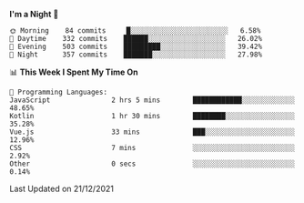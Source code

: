 <!--START_SECTION:waka-->
**I'm a Night 🦉** 

```text
🌞 Morning    84 commits     █░░░░░░░░░░░░░░░░░░░░░░░░   6.58% 
🌆 Daytime    332 commits    ██████░░░░░░░░░░░░░░░░░░░   26.02% 
🌃 Evening    503 commits    █████████░░░░░░░░░░░░░░░░   39.42% 
🌙 Night      357 commits    ███████░░░░░░░░░░░░░░░░░░   27.98%

```


📊 **This Week I Spent My Time On** 

```text
💬 Programming Languages: 
JavaScript               2 hrs 5 mins        ████████████░░░░░░░░░░░░░   48.65% 
Kotlin                   1 hr 30 mins        ████████░░░░░░░░░░░░░░░░░   35.28% 
Vue.js                   33 mins             ███░░░░░░░░░░░░░░░░░░░░░░   12.96% 
CSS                      7 mins              ░░░░░░░░░░░░░░░░░░░░░░░░░   2.92% 
Other                    0 secs              ░░░░░░░░░░░░░░░░░░░░░░░░░   0.14%

```


 Last Updated on 21/12/2021
<!--END_SECTION:waka-->
